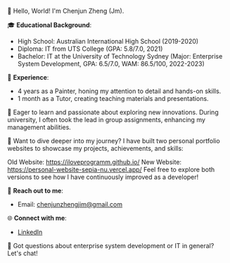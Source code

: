 👋 Hello, World! I'm Chenjun Zheng (Jm).

🎓 **Educational Background**:

- High School: Australian International High School (2019-2020)
- Diploma: IT from UTS College (GPA: 5.8/7.0, 2021)
- Bachelor: IT at the University of Technology Sydney (Major: Enterprise System Development, GPA: 6.5/7.0, WAM: 86.5/100, 2022-2023)

🔧 **Experience**:

- 4 years as a Painter, honing my attention to detail and hands-on skills.
- 1 month as a Tutor, creating teaching materials and presentations.

🌟 Eager to learn and passionate about exploring new innovations. During university, I often took the lead in group assignments, enhancing my management abilities.

🌟 Want to dive deeper into my journey?
I have built two personal portfolio websites to showcase my projects, achievements, and skills:

Old Website: https://iloveprogramm.github.io/
New Website: https://personal-website-sepia-nu.vercel.app/
Feel free to explore both versions to see how I have continuously improved as a developer!

📩 **Reach out to me**:

- Email: [chenjunzhengjim@gmail.com](mailto:chenjunzhengjim@gmail.com)

🌐 **Connect with me**:

- [LinkedIn](https://www.linkedin.com/in/chenjun-zheng-30878728a/)

🤔 Got questions about enterprise system development or IT in general? Let's chat!
